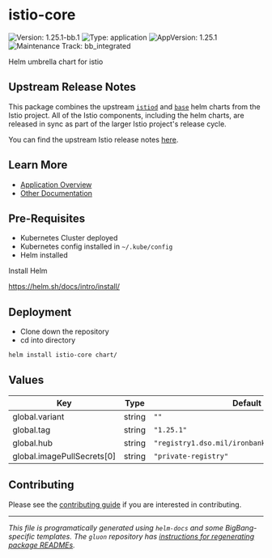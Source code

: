 <!-- Warning: Do not manually edit this file. See notes on gluon + helm-docs at the end of this file for more information. -->
# istio-core

![Version: 1.25.1-bb.1](https://img.shields.io/badge/Version-1.25.1--bb.1-informational?style=flat-square) ![Type: application](https://img.shields.io/badge/Type-application-informational?style=flat-square) ![AppVersion: 1.25.1](https://img.shields.io/badge/AppVersion-1.25.1-informational?style=flat-square) ![Maintenance Track: bb_integrated](https://img.shields.io/badge/Maintenance_Track-bb_integrated-green?style=flat-square)

Helm umbrella chart for istio

## Upstream Release Notes

This package combines the upstream
[`istiod`](https://github.com/istio/istio/tree/master/manifests/charts/istio-control/istio-discovery)
and
[`base`](https://github.com/istio/istio/tree/master/manifests/charts/base)
helm charts from the Istio project. All of the Istio components,
including the helm charts, are released in sync as part of
the larger Istio project's release cycle.

You can find the upstream Istio release notes
[here](https://istio.io/latest/news/releases/).

## Learn More

- [Application Overview](docs/overview.md)
- [Other Documentation](docs/)

## Pre-Requisites

- Kubernetes Cluster deployed
- Kubernetes config installed in `~/.kube/config`
- Helm installed

Install Helm

https://helm.sh/docs/intro/install/

## Deployment

- Clone down the repository
- cd into directory

```bash
helm install istio-core chart/
```

## Values

| Key | Type | Default | Description |
|-----|------|---------|-------------|
| global.variant | string | `""` |  |
| global.tag | string | `"1.25.1"` |  |
| global.hub | string | `"registry1.dso.mil/ironbank/opensource/istio"` |  |
| global.imagePullSecrets[0] | string | `"private-registry"` |  |

## Contributing

Please see the [contributing guide](./CONTRIBUTING.md) if you are interested in contributing.

---

_This file is programatically generated using `helm-docs` and some BigBang-specific templates. The `gluon` repository has [instructions for regenerating package READMEs](https://repo1.dso.mil/big-bang/product/packages/gluon/-/blob/master/docs/bb-package-readme.md)._

